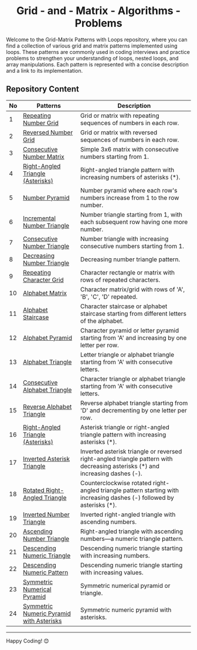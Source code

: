 <h1 align='center'>Grid - and - Matrix - Algorithms - Problems</h1>
Welcome to the Grid-Matrix Patterns with Loops repository, where you can find a collection of various grid and matrix patterns implemented using loops. These patterns are commonly used in coding interviews and practice problems to strengthen your understanding of loops, nested loops, and array manipulations. Each pattern is represented with a concise description and a link to its implementation.

## Repository Content
| No | Patterns | Description |
|---|---|---|
| 1 | [Repeating Number Grid](https://github.com/JawadSher/Data-Structures-Algorithms-Based-Problems/tree/main/01%20-%20Grid-Matrix%20Patterns%20no-leetcode/Pattern%20-%201) | Grid or matrix with repeating sequences of numbers in each row.|
| 2 | [Reversed Number Grid](https://github.com/JawadSher/Data-Structures-Algorithms-Based-Problems/tree/main/01%20-%20Grid-Matrix%20Patterns%20no-leetcode/Pattern%20-%202) | Grid or matrix with reversed sequences of numbers in each row.|
| 3 | [Consecutive Number Matrix](https://github.com/JawadSher/Data-Structures-Algorithms-Based-Problems/tree/main/01%20-%20Grid-Matrix%20Patterns%20no-leetcode/Pattern%20-%203) | Simple 3x6 matrix with consecutive numbers starting from 1.|
| 4 | [Right-Angled Triangle (Asterisks)](https://github.com/JawadSher/Data-Structures-Algorithms-Based-Problems/tree/main/01%20-%20Grid-Matrix%20Patterns%20no-leetcode/Pattern%20-%204) | Right-angled triangle pattern with increasing numbers of asterisks (*).|
| 5 | [Number Pyramid](https://github.com/JawadSher/Data-Structures-Algorithms-Based-Problems/tree/main/01%20-%20Grid-Matrix%20Patterns%20no-leetcode/Pattern%20-%205) | Number pyramid where each row's numbers increase from 1 to the row number.|
| 6 | [Incremental Number Triangle](https://github.com/JawadSher/Data-Structures-Algorithms-Based-Problems/tree/main/01%20-%20Grid-Matrix%20Patterns%20no-leetcode/Pattern%20-%206) | Number triangle starting from 1, with each subsequent row having one more number.|
| 7 | [Consecutive Number Triangle](https://github.com/JawadSher/Data-Structures-Algorithms-Based-Problems/tree/main/01%20-%20Grid-Matrix%20Patterns%20no-leetcode/Pattern%20-%207) | Number triangle with increasing consecutive numbers starting from 1.|
| 8 | [Decreasing Number Triangle](https://github.com/JawadSher/Data-Structures-Algorithms-Based-Problems/tree/main/01%20-%20Grid-Matrix%20Patterns%20no-leetcode/Pattern%20-%208) | Decreasing number triangle pattern.|
| 9 | [Repeating Character Grid](https://github.com/JawadSher/Data-Structures-Algorithms-Based-Problems/tree/main/01%20-%20Grid-Matrix%20Patterns%20no-leetcode/Pattern%20-%209) | Character rectangle or matrix with rows of repeated characters.|
| 10 | [Alphabet Matrix](https://github.com/JawadSher/Data-Structures-Algorithms-Based-Problems/tree/main/01%20-%20Grid-Matrix%20Patterns%20no-leetcode/Pattern%20-%2010) | Character matrix/grid with rows of 'A', 'B', 'C', 'D' repeated.|
| 11 | [Alphabet Staircase](https://github.com/JawadSher/Data-Structures-Algorithms-Based-Problems/tree/main/01%20-%20Grid-Matrix%20Patterns%20no-leetcode/Pattern%20-%2011) | Character staircase or alphabet staircase starting from different letters of the alphabet.|
| 12 | [Alphabet Pyramid](https://github.com/JawadSher/Data-Structures-Algorithms-Based-Problems/tree/main/01%20-%20Grid-Matrix%20Patterns%20no-leetcode/Pattern%20-%2012) | Character pyramid or letter pyramid starting from 'A' and increasing by one letter per row.|
| 13 | [Alphabet Triangle](https://github.com/JawadSher/Data-Structures-Algorithms-Based-Problems/tree/main/01%20-%20Grid-Matrix%20Patterns%20no-leetcode/Pattern%20-%2013) | Letter triangle or alphabet triangle starting from 'A' with consecutive letters.|
| 14 | [Consecutive Alphabet Triangle](https://github.com/JawadSher/Data-Structures-Algorithms-Based-Problems/tree/main/01%20-%20Grid-Matrix%20Patterns%20no-leetcode/Pattern%20-%2014) | Character triangle or alphabet triangle starting from 'A' with consecutive letters.|
| 15 | [Reverse Alphabet Triangle](https://github.com/JawadSher/Data-Structures-Algorithms-Based-Problems/tree/main/01%20-%20Grid-Matrix%20Patterns%20no-leetcode/Pattern%20-%2015) | Reverse alphabet triangle starting from 'D' and decrementing by one letter per row.|
| 16 | [Right-Angled Triangle (Asterisks)](https://github.com/JawadSher/Data-Structures-Algorithms-Based-Problems/tree/main/01%20-%20Grid-Matrix%20Patterns%20no-leetcode/Pattern%20-%2016) | Asterisk triangle or right-angled triangle pattern with increasing asterisks (*).|
| 17 | [Inverted Asterisk Triangle](https://github.com/JawadSher/Data-Structures-Algorithms-Based-Problems/tree/main/01%20-%20Grid-Matrix%20Patterns%20no-leetcode/Pattern%20-%2017) | Inverted asterisk triangle or reversed right-angled triangle pattern with decreasing asterisks (*) and increasing dashes (-).|
| 18 | [Rotated Right-Angled Triangle](https://github.com/JawadSher/Data-Structures-Algorithms-Based-Problems/tree/main/01%20-%20Grid-Matrix%20Patterns%20no-leetcode/Pattern%20-%2018) | Counterclockwise rotated right-angled triangle pattern starting with increasing dashes (-) followed by asterisks (*).|
| 19 | [Inverted Number Triangle](https://github.com/JawadSher/Data-Structures-Algorithms-Based-Problems/tree/main/01%20-%20Grid-Matrix%20Patterns%20no-leetcode/Pattern%20-%2019) | Inverted right-angled triangle with ascending numbers.|
| 20 | [Ascending Number Triangle](https://github.com/JawadSher/Data-Structures-Algorithms-Based-Problems/tree/main/01%20-%20Grid-Matrix%20Patterns%20no-leetcode/Pattern%20-%2020) | Right-angled triangle with ascending numbers—a numeric triangle pattern.|
| 21 | [Descending Numeric Triangle](https://github.com/JawadSher/Data-Structures-Algorithms-Based-Problems/tree/main/01%20-%20Grid-Matrix%20Patterns%20no-leetcode/Pattern%20-%2021) | Descending numeric triangle starting with increasing numbers.|
| 22 | [Descending Numeric Pattern](https://github.com/JawadSher/Data-Structures-Algorithms-Based-Problems/tree/main/01%20-%20Grid-Matrix%20Patterns%20no-leetcode/Pattern%20-%2022) | Descending numeric triangle starting with increasing values.|
| 23 | [Symmetric Numerical Pyramid](https://github.com/JawadSher/Data-Structures-Algorithms-Based-Problems/tree/main/01%20-%20Grid-Matrix%20Patterns%20no-leetcode/Pattern%20-%2023) | Symmetric numerical pyramid or triangle.|
| 24 | [Symmetric Numeric Pyramid with Asterisks](https://github.com/JawadSher/Data-Structures-Algorithms-Based-Problems/tree/main/01%20-%20Grid-Matrix%20Patterns%20no-leetcode/Pattern%20-%2024) | Symmetric numeric pyramid with asterisks.|


<hr>

Happy Coding! 😊

